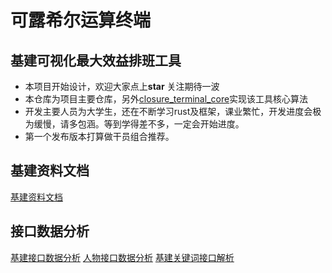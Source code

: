 # 可露希尔运算终端
## 基建可视化最大效益排班工具
- 本项目开始设计，欢迎大家点上**star** 关注期待一波
- 本仓库为项目主要仓库，另外[closure_terminal_core](https://github.com/Closure-Engineering-Team/closure_terminal_core)实现该工具核心算法
- 开发主要人员为大学生，还在不断学习rust及框架，课业繁忙，开发进度会极为缓慢，请多包涵。等到学得差不多，一定会开始进度。
- 第一个发布版本打算做干员组合推荐。

## 基建资料文档
[基建资料文档](https://github.com/Closure-Engineering-Team/closure_terminal/wiki/%E5%9F%BA%E5%BB%BA%E8%B5%84%E6%96%99)

## 接口数据分析
[基建接口数据分析](https://github.com/Closure-Engineering-Team/closure_terminal/wiki/%E5%9F%BA%E5%BB%BA%E6%8E%A5%E5%8F%A3%E8%A7%A3%E6%9E%90)
[人物接口数据分析](https://github.com/Closure-Engineering-Team/closure_terminal/wiki/%E4%BA%BA%E7%89%A9%E4%BF%A1%E6%81%AF%E6%8E%A5%E5%8F%A3%E8%A7%A3%E6%9E%90)
[基建关键词接口解析](https://github.com/Closure-Engineering-Team/closure_terminal/wiki/%E5%9F%BA%E5%BB%BA%E5%85%B3%E9%94%AE%E8%AF%8D%E6%8E%A5%E5%8F%A3%E8%A7%A3%E6%9E%90)
